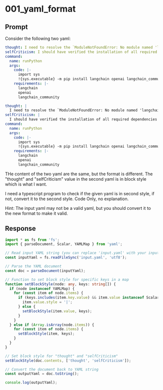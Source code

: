 # 001_yaml_format

## Prompt

Consider the following two yaml:

```yaml
thought: I need to resolve the `ModuleNotFoundError: No module named 'langchain_community'` error by ensuring that all necessary dependencies are correctly installed.
selfCriticism: I should have verified the installation of all required dependencies before running the code.
command:
  name: runPython
  args:
    code: |-
      import sys
      !{sys.executable} -m pip install langchain openai langchain_community
    requirements: |-
      langchain
      openai
      langchain_community
```

```yaml
thought: |
  I need to resolve the `ModuleNotFoundError: No module named 'langchain_community'` error by ensuring that all necessary dependencies are correctly installed.
selfCriticism: |
  I should have verified the installation of all required dependencies before running the code.
command:
  name: runPython
  args:
    code: |-
      import sys
      !{sys.executable} -m pip install langchain openai langchain_community
    requirements: |-
      langchain
      openai
      langchain_community
```

THe content of the two yaml are the same, but the format is different. The "thought" and "selfCriticism" value in the second yaml is in block style which is what I want. 

I need a typescript program to check if the given yaml is in second style, if not, convert it to the second style. Code Only, no explanation.

Hint: The input yaml may not be a valid yaml, but you should convert it to the new format to make it valid.

## Response

```typescript
import * as fs from 'fs';
import { parseDocument, Scalar, YAMLMap } from 'yaml';

// Read input YAML string (you can replace 'input.yaml' with your input source)
const inputYaml = fs.readFileSync('input.yaml', 'utf8');

// Parse the YAML document
const doc = parseDocument(inputYaml);

// Function to set block style for specific keys in a map
function setBlockStyle(node: any, keys: string[]) {
  if (node instanceof YAMLMap) {
    for (const item of node.items) {
      if (keys.includes(item.key.value) && item.value instanceof Scalar) {
        item.value.style = '|';
      } else {
        setBlockStyle(item.value, keys);
      }
    }
  } else if (Array.isArray(node.items)) {
    for (const item of node.items) {
      setBlockStyle(item, keys);
    }
  }
}

// Set block style for "thought" and "selfCriticism"
setBlockStyle(doc.contents, ['thought', 'selfCriticism']);

// Convert the document back to YAML string
const outputYaml = doc.toString();

console.log(outputYaml);
```

